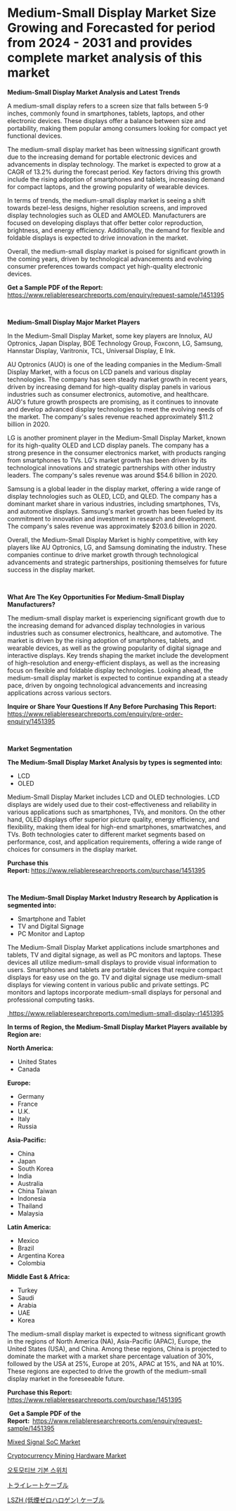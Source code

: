 <p><h1>Medium-Small Display Market Size Growing and Forecasted for period from 2024 - 2031 and provides complete market analysis of this market</h1></p><p><strong>Medium-Small Display Market Analysis and Latest Trends</strong></p>
<p><p>A medium-small display refers to a screen size that falls between 5-9 inches, commonly found in smartphones, tablets, laptops, and other electronic devices. These displays offer a balance between size and portability, making them popular among consumers looking for compact yet functional devices.</p><p>The medium-small display market has been witnessing significant growth due to the increasing demand for portable electronic devices and advancements in display technology. The market is expected to grow at a CAGR of 13.2% during the forecast period. Key factors driving this growth include the rising adoption of smartphones and tablets, increasing demand for compact laptops, and the growing popularity of wearable devices.</p><p>In terms of trends, the medium-small display market is seeing a shift towards bezel-less designs, higher resolution screens, and improved display technologies such as OLED and AMOLED. Manufacturers are focused on developing displays that offer better color reproduction, brightness, and energy efficiency. Additionally, the demand for flexible and foldable displays is expected to drive innovation in the market.</p><p>Overall, the medium-small display market is poised for significant growth in the coming years, driven by technological advancements and evolving consumer preferences towards compact yet high-quality electronic devices.</p></p>
<p><strong>Get a Sample PDF of the Report:&nbsp;</strong> <a href="https://www.reliableresearchreports.com/enquiry/request-sample/1451395">https://www.reliableresearchreports.com/enquiry/request-sample/1451395</a></p>
<p>&nbsp;</p>
<p><strong>Medium-Small Display Major Market Players</strong></p>
<p><p>In the Medium-Small Display Market, some key players are Innolux, AU Optronics, Japan Display, BOE Technology Group, Foxconn, LG, Samsung, Hannstar Display, Varitronix, TCL, Universal Display, E Ink.</p><p>AU Optronics (AUO) is one of the leading companies in the Medium-Small Display Market, with a focus on LCD panels and various display technologies. The company has seen steady market growth in recent years, driven by increasing demand for high-quality display panels in various industries such as consumer electronics, automotive, and healthcare. AUO's future growth prospects are promising, as it continues to innovate and develop advanced display technologies to meet the evolving needs of the market. The company's sales revenue reached approximately $11.2 billion in 2020.</p><p>LG is another prominent player in the Medium-Small Display Market, known for its high-quality OLED and LCD display panels. The company has a strong presence in the consumer electronics market, with products ranging from smartphones to TVs. LG's market growth has been driven by its technological innovations and strategic partnerships with other industry leaders. The company's sales revenue was around $54.6 billion in 2020.</p><p>Samsung is a global leader in the display market, offering a wide range of display technologies such as OLED, LCD, and QLED. The company has a dominant market share in various industries, including smartphones, TVs, and automotive displays. Samsung's market growth has been fueled by its commitment to innovation and investment in research and development. The company's sales revenue was approximately $203.6 billion in 2020.</p><p>Overall, the Medium-Small Display Market is highly competitive, with key players like AU Optronics, LG, and Samsung dominating the industry. These companies continue to drive market growth through technological advancements and strategic partnerships, positioning themselves for future success in the display market.</p></p>
<p>&nbsp;</p>
<p><strong>What Are The Key Opportunities For Medium-Small Display Manufacturers?</strong></p>
<p><p>The medium-small display market is experiencing significant growth due to the increasing demand for advanced display technologies in various industries such as consumer electronics, healthcare, and automotive. The market is driven by the rising adoption of smartphones, tablets, and wearable devices, as well as the growing popularity of digital signage and interactive displays. Key trends shaping the market include the development of high-resolution and energy-efficient displays, as well as the increasing focus on flexible and foldable display technologies. Looking ahead, the medium-small display market is expected to continue expanding at a steady pace, driven by ongoing technological advancements and increasing applications across various sectors.</p></p>
<p><strong>Inquire or Share Your Questions If Any Before Purchasing This Report:</strong> <a href="https://www.reliableresearchreports.com/enquiry/pre-order-enquiry/1451395">https://www.reliableresearchreports.com/enquiry/pre-order-enquiry/1451395</a></p>
<p>&nbsp;</p>
<p><strong>Market Segmentation</strong></p>
<p><strong>The Medium-Small Display Market Analysis by types is segmented into:</strong></p>
<p><ul><li>LCD</li><li>OLED</li></ul></p>
<p><p>Medium-Small Display Market includes LCD and OLED technologies. LCD displays are widely used due to their cost-effectiveness and reliability in various applications such as smartphones, TVs, and monitors. On the other hand, OLED displays offer superior picture quality, energy efficiency, and flexibility, making them ideal for high-end smartphones, smartwatches, and TVs. Both technologies cater to different market segments based on performance, cost, and application requirements, offering a wide range of choices for consumers in the display market.</p></p>
<p><strong>Purchase this Report:&nbsp;</strong><a href="https://www.reliableresearchreports.com/purchase/1451395">https://www.reliableresearchreports.com/purchase/1451395</a></p>
<p>&nbsp;</p>
<p><strong>The Medium-Small Display Market Industry Research by Application is segmented into:</strong></p>
<p><ul><li>Smartphone and Tablet</li><li>TV and Digital Signage</li><li>PC Monitor and Laptop</li></ul></p>
<p><p>The Medium-Small Display Market applications include smartphones and tablets, TV and digital signage, as well as PC monitors and laptops. These devices all utilize medium-small displays to provide visual information to users. Smartphones and tablets are portable devices that require compact displays for easy use on the go. TV and digital signage use medium-small displays for viewing content in various public and private settings. PC monitors and laptops incorporate medium-small displays for personal and professional computing tasks.</p></p>
<p><a href="https://www.reliableresearchreports.com/medium-small-display-r1451395">&nbsp;https://www.reliableresearchreports.com/medium-small-display-r1451395</a></p>
<p><strong>In terms of Region, the Medium-Small Display Market Players available by Region are:</strong></p>
<p>
    <p> <strong> North America: </strong>
        <ul>
            <li>United States</li>
            <li>Canada</li>
        </ul>
        </p> 
    <p> <strong> Europe: </strong>
        <ul>
            <li>Germany</li>
            <li>France</li>
            <li>U.K.</li>
            <li>Italy</li>
            <li>Russia</li>
        </ul>
        </p> 
    <p> <strong> Asia-Pacific: </strong>
        <ul>
            <li>China</li>
            <li>Japan</li>
            <li>South Korea</li>
            <li>India</li>
            <li>Australia</li>
            <li>China Taiwan</li>
            <li>Indonesia</li>
            <li>Thailand</li>
            <li>Malaysia</li>
        </ul>
        </p> 
    <p> <strong> Latin America: </strong>
        <ul>
            <li>Mexico</li>
            <li>Brazil</li>
            <li>Argentina Korea</li>
            <li>Colombia</li>
        </ul>
        </p> 
    <p> <strong> Middle East & Africa: </strong>
        <ul>
            <li>Turkey</li>
            <li>Saudi</li>
            <li>Arabia</li>
            <li>UAE</li>
            <li>Korea</li>
        </ul>
    </p>
    </p>
<p><p>The medium-small display market is expected to witness significant growth in the regions of North America (NA), Asia-Pacific (APAC), Europe, the United States (USA), and China. Among these regions, China is projected to dominate the market with a market share percentage valuation of 30%, followed by the USA at 25%, Europe at 20%, APAC at 15%, and NA at 10%. These regions are expected to drive the growth of the medium-small display market in the foreseeable future.</p></p>
<p><strong>Purchase this Report: </strong><a href="https://www.reliableresearchreports.com/purchase/1451395">https://www.reliableresearchreports.com/purchase/1451395</a></p>
<p>&nbsp;<strong>Get a Sample PDF of the Report:&nbsp;&nbsp;</strong><a href="https://www.reliableresearchreports.com/enquiry/request-sample/1451395">https://www.reliableresearchreports.com/enquiry/request-sample/1451395</a></p>
<p><strong></strong></p>
<p><p><a href="https://github.com/pennyaldbrittonh658/Market-Research-Report-List-1/blob/main/mixed-signal-soc-market.md">Mixed Signal SoC Market</a></p><p><a href="https://github.com/gcimaudf65/Market-Research-Report-List-1/blob/main/cryptocurrency-mining-hardware-market.md">Cryptocurrency Mining Hardware Market</a></p><p><a href="https://github.com/tasfiyaj85/Market-Research-Report-List-1/blob/main/1830333157460.md">오토모티브 기본 스위치</a></p><p><a href="https://github.com/decker5351/Market-Research-Report-List-1/blob/main/1471119148250.md">トライレートケーブル</a></p><p><a href="https://github.com/tubbs463/Market-Research-Report-List-1/blob/main/7608172148251.md">LSZH (低煙ゼロハロゲン) ケーブル</a></p></p>